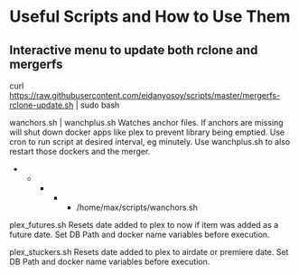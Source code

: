 # Useful Scripts and How to Use Them

## Interactive menu to update both rclone and mergerfs
curl https://raw.githubusercontent.com/eidanyosoy/scripts/master/mergerfs-rclone-update.sh | sudo bash

wanchors.sh | wanchplus.sh
Watches anchor files. If anchors are missing will shut down docker apps like plex to prevent library being emptied. Use cron to run script at desired interval, eg minutely. Use wanchplus.sh to also restart those dockers and the merger.

* * * * * /home/max/scripts/wanchors.sh

plex_futures.sh
Resets date added to plex to now if item was added as a future date. Set DB Path and docker name variables before execution.

plex_stuckers.sh
Resets date added to plex to airdate or premiere date. Set DB Path and docker name variables before execution.
